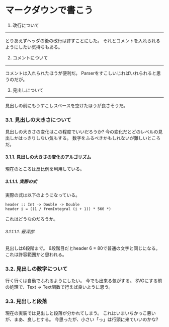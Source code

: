 マークダウンで書こう
====================

1. 改行について
------------

とりあえずヘッダの後の改行は許すことにした。
それとコメントを入れられるようにしたい気持ちもある。

2. コメントについて
----------------

コメントは入れられたほうが便利だ。
Parserをすこしいじればいれられると思うのだが。

3. 見出しについて
--------------

見出しの前にもうすこしスペースを空けたほうが良さそうだ。

### 3.1. 見出しの大きさについて

見出しの大きさの変化はこの程度でいいだろうか?
今の変化だとどのレベルの見出しかはっきりしない気もする。
数字をふるべきかもしれないが難しいところだ。

#### 3.1.1. 見出しの大きさの変化のアルゴリズム

現在のところは反比例を利用している。

##### 3.1.1.1. 実際の式

実際の式は以下のようになっている。

    header :: Int -> Double -> Double
    header i = ((1 / fromIntegral (i + 1)) * 560 *)

これはどうなのだろうか。

###### 3.1.1.1.1. 最深部

見出しは6段階まで。
6段階目だとheader 6 = 80で普通の文字と同じになる。
これは許容範囲かと思われる。

### 3.2. 見出しの数字について

行く行くは自動でふれるようにしたい。
今でも出来る気がする。
SVGにする前の処理で、Text -> Text関数で行えば良いように思う。

### 3.3. 見出しと段落

現在の実装では見出しと段落が分かれてしまう。
これはいまいちかっこ悪いが、まあ、良しとする。
今思ったが、小さい「っ」は行頭に来ていいのかな?
